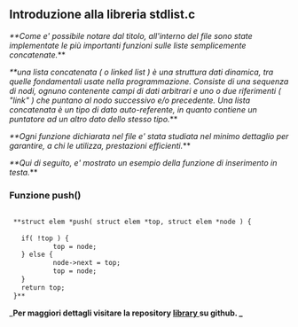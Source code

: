## Introduzione alla libreria stdlist.c

_**Come e' possibile notare dal titolo, all'interno 
del file sono state implementate le più importanti
funzioni sulle liste semplicemente concatenate._**

_**una lista concatenata ( o linked list ) è una struttura dati 
dinamica, tra quelle fondamentali usate nella programmazione. 
Consiste di una sequenza di nodi, ognuno contenente campi di 
dati arbitrari e uno o due riferimenti ( "link" ) che puntano 
al nodo successivo e/o precedente. Una lista concatenata è un 
tipo di dato auto-referente, in quanto contiene un puntatore 
ad un altro dato dello stesso tipo._**

_**Ogni funzione dichiarata nel file e' stata studiata nel minimo
dettaglio per garantire, a chi le utilizza, prestazioni efficienti._**

_**Qui di seguito, e' mostrato un esempio della funzione di inserimento
in testa._**

### Funzione push()

```markdown
   
 **struct elem *push( struct elem *top, struct elem *node ) {
           
   if( !top ) {
           top = node;
   } else {
           node->next = top;
           top = node;
   }
   return top;
 }**
```

_**Per maggiori dettagli visitare la repository [ library ]( https://github.com/GiandomenicoIameo/library ) su github. _**
